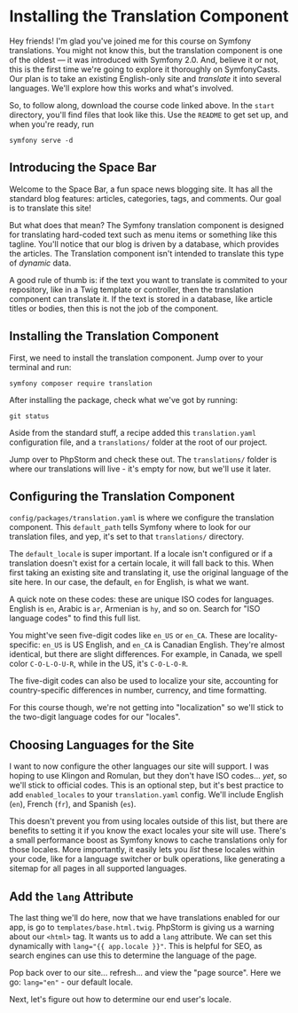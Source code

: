 # Installing the Translation Component

Hey friends! I'm glad you've joined me for this
course on Symfony translations. You might not know this, but the
translation component is one of the oldest — it was introduced with Symfony
2.0. And, believe it or not, this is the first time we're going to explore it
thoroughly on SymfonyCasts. Our plan is to take an existing English-only site and
*translate* it into several languages. We'll explore how this works and
what's involved.

So, to follow along, download the course code linked above.
In the `start` directory, you'll find files that look like
this. Use the `README` to get set up, and when you're ready, run

```terminal
symfony serve -d
```

## Introducing the Space Bar

Welcome to the Space Bar, a fun space news blogging site. It has all the
standard blog features: articles, categories, tags, and comments.
Our goal is to translate this site!

But what does that mean? The Symfony translation component is designed for
translating hard-coded text such as menu items or something like this tagline.
You'll notice that our blog is driven by a database, which provides the articles.
The Translation component isn't intended to translate this type of *dynamic* data.

A good rule of thumb is: if the text you want to translate is commited to your
repository, like in a Twig template or controller, then the translation
component can translate it. If the text is stored in a database, like
article titles or bodies, then this is not the job of the component.

## Installing the Translation Component

First, we need to install the translation component. Jump over to your terminal
and run:

```terminal
symfony composer require translation
```

After installing the package, check what we've got by running:

```terminal
git status
```

Aside from the standard stuff, a recipe added this `translation.yaml`
configuration file, and a `translations/` folder at the root of our project.

Jump over to PhpStorm and check these out. The `translations/` folder is
where our translations will live - it's empty for now, but we'll
use it later.

## Configuring the Translation Component

`config/packages/translation.yaml` is where we configure the translation
component. This `default_path` tells Symfony where to look for our
translation files, and yep, it's set to that `translations/` directory.

The `default_locale` is super important. If a locale isn't configured or
if a translation doesn't exist for a certain locale, it will fall back to
this. When first taking an existing site and translating it, use the
original language of the site here. In our case, the default, `en` for
English, is what we want.

A quick note on these codes: these are unique ISO codes for languages.
English is `en`, Arabic is `ar`, Armenian is `hy`, and so on. Search for
"ISO language codes" to find this full list.

You might've seen five-digit codes like `en_US` or `en_CA`. These are
locality-specific: `en_US` is US English, and `en_CA` is Canadian English.
They're almost identical, but there are slight differences. For example, in
Canada, we spell color `C-O-L-O-U-R`, while in the US, it's `C-O-L-O-R`.

The five-digit codes can also be used to localize your site,
accounting for country-specific differences in number, currency, and time
formatting.

For this course though, we're not getting into "localization" so we'll stick to the
two-digit language codes for our "locales".

## Choosing Languages for the Site

I want to now configure the other languages our site will support.
I was hoping to use Klingon and Romulan, but they
don't have ISO codes... *yet*, so we'll stick to official codes. This is an
optional step, but it's best practice to add `enabled_locales` to your
`translation.yaml` config. We'll include English (`en`), French (`fr`), and
Spanish (`es`).

This doesn't prevent you from using locales
outside of this list, but there are benefits to setting it if you know the
exact locales your site will use. There's a small performance boost as
Symfony knows to cache translations only for those locales. More
importantly, it easily lets you *list* these locales within your code, like for a
language switcher or bulk operations, like generating a sitemap for all
pages in all supported languages.

## Add the `lang` Attribute

The last thing we'll do here, now that we have translations enabled for our
app, is go to `templates/base.html.twig`. PhpStorm is giving us a warning
about our `<html>` tag. It wants us to add a `lang` attribute. We can set
this dynamically with `lang="{{ app.locale }}"`. This is helpful for
SEO, as search engines can use this to determine the language of the page.

Pop back over to our site... refresh... and view the "page source".
Here we go: `lang="en"` - our default locale.

Next, let's figure out how to determine our end user's locale.
